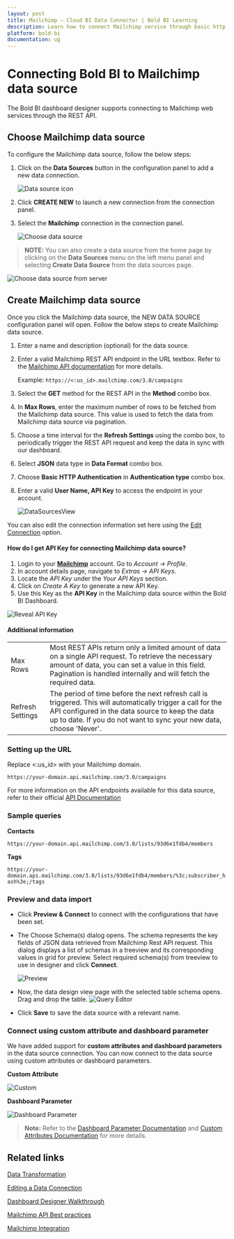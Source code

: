 ```yaml
---
layout: post
title: Mailchimp – Cloud BI Data Connector | Bold BI Learning
description: Learn how to connect Mailchimp service through basic http authentication with Bold BI Cloud and create data source.
platform: bold-bi
documentation: ug
---
```


# Connecting Bold BI to Mailchimp data source
The Bold BI dashboard designer supports connecting to Mailchimp web services through the REST API. 

## Choose Mailchimp data source
To configure the Mailchimp data source, follow the below steps:
1. Click on the **Data Sources** button in the configuration panel to add a new data connection.

   ![Data source icon](/static/assets/working-with-datasource/data-connectors/images/common/DataSourcesIcon.png)

2. Click **CREATE NEW** to launch a new connection from the connection panel.
3. Select the **Mailchimp** connection in the connection panel.

   ![Choose data source](/static/assets/working-with-datasource/data-connectors/images/mailchimp/ChooseDS.png)

> **NOTE:**  You can also create a data source from the home page by clicking on the **Data Sources** menu on the left menu panel and selecting **Create Data Source** from the data sources page.

   ![Choose data source from server](/static/assets/working-with-datasource/data-connectors/images/mailchimp/ChooseDS_server.png)

## Create Mailchimp data source

Once you click the Mailchimp data source, the NEW DATA SOURCE configuration panel will open. Follow the below steps to create Mailchimp data source.
1. Enter a name and description (optional) for the data source.
2. Enter a valid Mailchimp REST API endpoint in the URL textbox. Refer to the [Mailchimp API documentation](https://developer.mailchimp.com/documentation/mailchimp/guides/) for more details.

    Example: `https://<:us_id>.mailchimp.com/3.0/campaigns`   

3. Select the **GET** method for the REST API in the **Method** combo box.
4. In **Max Rows**, enter the maximum number of rows to be fetched from the Mailchimp data source. This value is used to fetch the data from Mailchimp data source via pagination.
5. Choose a time interval for the **Refresh Settings** using the combo box, to periodically trigger the REST API request and keep the data in sync with our dashboard.  
6. Select **JSON** data type in **Data Format** combo box.
7. Choose **Basic HTTP Authentication** in **Authentication type** combo box.
7. Enter a valid **User Name, API Key** to access the endpoint in your account.

    ![DataSourcesView](/static/assets/working-with-datasource/data-connectors/images/mailchimp/DataSourcesView.png)

You can also edit the connection information set here using the [Edit Connection](/working-with-data-sources/editing-a-data-connection/) option.

#### How do I get API Key for connecting Mailchimp data source?

1. Login to your [**Mailchimp**](https://login.mailchimp.com/) account. Go to *Account -> Profile*.
2. In account details page, navigate to *Extras -> API Keys*.
3. Locate the *API Key* under the *Your API Keys* section.
4. Click on *Create A Key* to generate a new API Key.
5. Use this Key as the **API Key** in the Mailchimp data source within the Bold BI Dashboard.

![Reveal API Key](/static/assets/working-with-datasource/data-connectors/images/mailchimp/APIKey.png)

#### Additional information
<table width="600">
<tr>
<td>
Max Rows
</td>
<td>
Most REST APIs return only a limited amount of data on a single API request. To retrieve the necessary amount of data, you can set a value in this field. Pagination is handled internally and will fetch the required data.
</td>
</tr>
<tr>
<td>
Refresh Settings
</td>
<td>
The period of time before the next refresh call is triggered. This will automatically trigger a call for the API configured in the data source to keep the data up to date. If you do not want to sync your new data, choose 'Never'.
</td>
</tr>
</table>

### Setting up the URL

Replace &lt;:us_id&gt; with your Mailchimp domain.

`https://your-domain.api.mailchimp.com/3.0/campaigns`

For more information on the API endpoints available for this data source, refer to their official [API Documentation](https://developer.mailchimp.com/documentation/mailchimp/guides/)

### Sample queries

**Contacts**

`https://your-domain.api.mailchimp.com/3.0/lists/93d6e1fdb4/members`

**Tags**

`https://your-domain.api.mailchimp.com/3.0/lists/93d6e1fdb4/members/%3c;subscriber_hash%3e;/tags`

### Preview and data import
* Click **Preview & Connect** to connect with the configurations that have been set.
* The Choose Schema(s) dialog opens. The schema represents the key fields of JSON data retrieved from Mailchimp Rest API request. This dialog displays a list of schemas in a treeview and its corresponding values in grid for preview. Select required schema(s) from treeview to use in designer and click **Connect**.

   ![Preview](/static/assets/working-with-datasource/data-connectors/images/common/Preview.png)

* Now, the data design view page with the selected table schema opens. Drag and drop the table.
   ![Query Editor](/static/assets/working-with-datasource/data-connectors/images/common/QueryEditor.png)

* Click **Save** to save the data source with a relevant name.

### Connect using custom attribute and dashboard parameter

We have added support for **custom attributes and dashboard parameters** in the data source connection. You can now connect to the data source using custom attributes or dashboard parameters.

**Custom Attribute**

![Custom](/static/assets/working-with-datasource/data-connectors/images/mailchimp/Custom.png)

**Dashboard Parameter**

![Dashboard Parameter](/static/assets/working-with-datasource/data-connectors/images/mailchimp/Dashboardparameter.png)

>**Note:** Refer to the [Dashboard Parameter Documentation](https://help.boldbi.com/working-with-data-sources/dashboard-parameter/) and [Custom Attributes Documentation](https://help.boldbi.com/working-with-data-sources/configuring-custom-attribute/) for more details.

## Related links
[Data Transformation](/working-with-data-sources/data-modeling/joining-table/)

[Editing a Data Connection](/working-with-data-sources/editing-a-data-connection/)   

[Dashboard Designer Walkthrough](/getting-started/creating-dashboard/)

[Mailchimp API Best practices](https://developer.mailchimp.com/documentation/mailchimp/guides/mailchimp-api-best-practices/)

[Mailchimp Integration](https://www.boldbi.com/integrations/mailchimp?utm_source=syncfusion&utm_medium=documentation&utm_campaign=boldbimailchimpintegration)